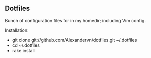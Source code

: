 Dotfiles
--------

Bunch of configuration files for in my homedir; including Vim config. 

Installation:

- git clone git://github.com/Alexandervn/dotfiles.git ~/.dotfiles
- cd ~/.dotfiles
- rake install
